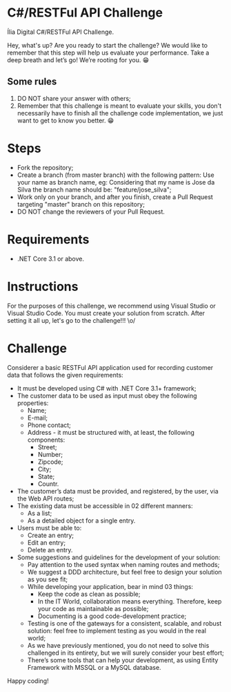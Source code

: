 # C#/RESTFul API Challenge
Ília Digital C#/RESTFul API Challenge.

Hey, what's up? Are you ready to start the challenge? We would like to remember that this step will help us evaluate your performance. Take a deep breath and let’s go! We’re rooting for you. 😁

## Some rules
  1.	DO NOT share your answer with others;
  2.	Remember that this challenge is meant to evaluate your skills, you don't necessarily have to finish all the challenge code implementation, we just want to get to know you better. 😁

# Steps
* Fork the repository;
* Create a branch (from master branch) with the following pattern: Use your name as branch name, eg: Considering that my name is Jose da Silva the branch name should be: "feature/jose_silva";
* Work only on your branch, and after you finish, create a Pull Request targeting "master" branch on this repository;
*	DO NOT change the reviewers of your Pull Request.

# Requirements
*	.NET Core 3.1 or above.

# Instructions
For the purposes of this challenge, we recommend using Visual Studio or Visual Studio Code. You must create your solution from scratch.
After setting it all up, let's go to the challenge!!! \o/

# Challenge
Considerer a basic RESTFul API application used for recording customer data that follows the given requirements:
* It must be developed using C# with .NET Core 3.1+ framework;
* The customer data to be used as input must obey the following properties:
  * Name;
  * E-mail;
  * Phone contact;
  * Address - it must be structured with, at least, the following components:
    * Street;
    * Number;
    * Zipcode;
    * City;
    * State;
    * Countr.
*	The customer’s data must be provided, and registered, by the user, via the Web API routes;
*	The existing data must be accessible in 02 different manners:
    *	As a list;	  
    *	As a detailed object for a single entry.
*	Users must be able to:
    *	Create an entry;
    *	Edit an entry;
    * Delete an entry.
* Some suggestions and guidelines for the development of your solution:
    * Pay attention to the used syntax when naming routes and methods;
    *	We suggest a DDD architecture, but feel free to design your solution as you see fit;
    *	While developing your application, bear in mind 03 things:
          * Keep the code as clean as possible;
          * In the IT World, collaboration means everything. Therefore, keep your code as maintainable as possible;
          *	Documenting is a good code-development practice;
  *	Testing is one of the gateways for a consistent, scalable, and robust solution: feel free to implement testing as you would in the real world;
  *	As we have previously mentioned, you do not need to solve this challenged in its entirety, but we will surely consider your best effort;
  * There’s some tools that can help your development, as using Entity Framework with MSSQL or a MySQL database.

Happy coding!


